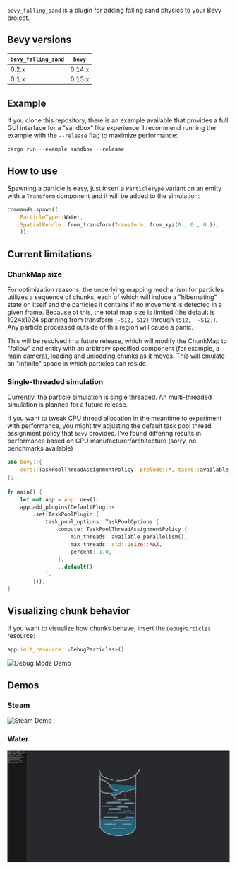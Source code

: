 `bevy_falling_sand` is a plugin for adding falling sand physics to your Bevy project.

## Bevy versions

| `bevy_falling_sand`   | `bevy`    |
|-----------------------|-----------|
| 0.2.x                 | 0.14.x    |
| 0.1.x                 | 0.13.x    |

## Example
If you clone this repository, there is an example available that provides a full GUI interface for a "sandbox" like 
experience. I recommend running the example with the `--release` flag to maximize performance:
```rust
cargo run --example sandbox --release
```

## How to use

Spawning a particle is easy, just insert a `ParticleType` variant on an entity with a `Transform`
component and it will be added to the simulation:
```rust
commands.spawn((
    ParticleType::Water,
    SpatialBundle::from_transform(Transform::from_xyz(0., 0., 0.)),
    ));
```

## Current limitations
### ChunkMap size
For optimization reasons, the underlying mapping mechanism for particles utilizes a sequence of chunks, each of which
will induce a "hibernating" state on itself and the particles it contains if no movement is detected in a given frame. 
Because of this, the total map size is limited (the default is 1024x1024 spanning from transform `(-512, 512)` 
through `(512,  -512)`). Any particle processed outside of this region will cause a panic. 

This will be resolved in a future release, which will modify the ChunkMap to "follow" and entity with an arbitrary
specified component (for example, a main camera), loading and unloading chunks as it moves. This will emulate an 
"infinite" space in which particles can reside.

### Single-threaded simulation
Currently, the particle simulation is single threaded. An multi-threaded simulation is planned for a future release.

If you want to tweak CPU thread allocation in the meantime to experiment with performance, you might try adjusting 
the default task pool thread assignment policy that `bevy` provides. I've found differing results in performance 
based on CPU  manufacturer/architecture (sorry, no benchmarks available)
```rust
use bevy::{
    core::TaskPoolThreadAssignmentPolicy, prelude::*, tasks::available_parallelism,
};

fn main() {
    let mut app = App::new();
    app.add_plugins(DefaultPlugins
        .set(TaskPoolPlugin {
            task_pool_options: TaskPoolOptions {
                compute: TaskPoolThreadAssignmentPolicy {
                    min_threads: available_parallelism(),
                    max_threads: std::usize::MAX,
                    percent: 1.0,
                },
                ..default()
            },
        }));
}
```

## Visualizing chunk behavior

If you want to visualize how chunks behave, insert the `DebugParticles` resource:
```rust
app.init_resource::<DebugParticles>()
```

![Debug Mode Demo](https://github.com/noprobelm/bevy_falling_sand/blob/media/debug.gif)

## Demos
### Steam
![Steam Demo](https://github.com/noprobelm/bevy_falling_sand/blob/media/steam.gif)
### Water
![Water Demo](https://github.com/noprobelm/bevy_falling_sand/blob/media/water.gif)

